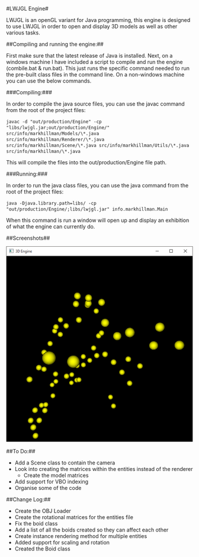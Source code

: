 #LWJGL Engine#

LWJGL is an openGL variant for Java programming, this engine is designed to use LWJGL in order to open and display 3D models as well as other various tasks.

##Compiling and running the engine:##

First make sure that the latest release of Java is installed. Next, on a windows machine I have included a script to compile and run the engine (combile.bat & run.bat). This just runs the specific command needed to run the pre-built class files in the command line. On a non-windows machine you can use the below commands.

###Compiling:###

In order to compile the java source files, you can use the javac command from the root of the project files:

```
javac -d "out/production/Engine" -cp "libs/lwjgl.jar;out/production/Engine/" src/info/markhillman/Models/\*.java src/info/markhillman/Renderer/\*.java src/info/markhillman/Scene/\*.java src/info/markhillman/Utils/\*.java src/info/markhillman/\*.java
```

This will compile the files into the out/production/Engine file path.

###Running:###

In order to run the java class files, you can use the java command from the root of the project files:

```
java -Djava.library.path=libs/ -cp "out/production/Engine/;libs/lwjgl.jar" info.markhillman.Main
```

When this command is run a window will open up and display an exhibition of what the engine can currently do.

##Screenshots##

![Boid simulation screenshot](/res/screenshots/screenshot1.png?raw=true "Boid Simulation")

##To Do:##
- Add a Scene class to contain the camera</li>
- Look into creating the matrices within the entities instead of the renderer
  - Create the model matrices
- Add support for VBO indexing
- Organise some of the code

##Change Log:##
- Create the OBJ Loader
- Create the rotational matrices for the entities file
- Fix the boid class
- Add a list of all the boids created so they can affect each other
- Create instance rendering method for multiple entities
- Added support for scaling and rotation
- Created the Boid class
